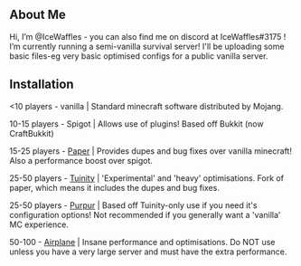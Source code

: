 ## About Me

Hi, I’m @IceWaffles - you can also find me on discord at IceWaffles#3175 !
I’m currently running a semi-vanilla survival server!
I'll be uploading some basic files-eg very basic optimised configs for a public vanilla server.



## Installation

<10 players - vanilla | Standard minecraft software distributed by Mojang.

10-15 players - Spigot | Allows use of plugins! Based off Bukkit (now CraftBukkit) 

15-25 players - [Paper](https://papermc.io/) | Provides dupes and bug fixes over vanilla minecraft! Also a performance boost over spigot. <br />

25-50 players - [Tuinity](https://ci.codemc.io/job/Spottedleaf/job/Tuinity/) | 'Experimental' and 'heavy' optimisations. Fork of paper, which means it includes the dupes and bug fixes. <br />

25-50 players - [Purpur](https://purpur.pl3x.net/downloads/) | Based off Tuinity-only use if you need it's configuration options! Not recommended if you generally want a 'vanilla' MC experience. <br />

50-100 - [Airplane](https://airplane.gg/) | Insane performance and optimisations. Do NOT use unless you have a very large server and must have the extra performance.
